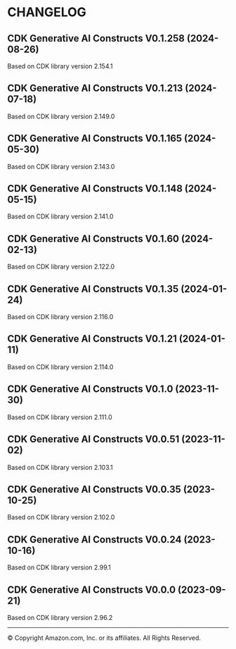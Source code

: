 # CHANGELOG

## CDK Generative AI Constructs V0.1.258 (2024-08-26)

Based on CDK library version 2.154.1

## CDK Generative AI Constructs V0.1.213 (2024-07-18)

Based on CDK library version 2.149.0

## CDK Generative AI Constructs V0.1.165 (2024-05-30)

Based on CDK library version 2.143.0

## CDK Generative AI Constructs V0.1.148 (2024-05-15)

Based on CDK library version 2.141.0

## CDK Generative AI Constructs V0.1.60 (2024-02-13)

Based on CDK library version 2.122.0

## CDK Generative AI Constructs V0.1.35 (2024-01-24)

Based on CDK library version 2.116.0

## CDK Generative AI Constructs V0.1.21 (2024-01-11)

Based on CDK library version 2.114.0

## CDK Generative AI Constructs V0.1.0 (2023-11-30)

Based on CDK library version 2.111.0

## CDK Generative AI Constructs V0.0.51 (2023-11-02)

Based on CDK library version 2.103.1

## CDK Generative AI Constructs V0.0.35 (2023-10-25)

Based on CDK library version 2.102.0

## CDK Generative AI Constructs V0.0.24 (2023-10-16)

Based on CDK library version 2.99.1

## CDK Generative AI Constructs V0.0.0 (2023-09-21)

Based on CDK library version 2.96.2

***
&copy; Copyright Amazon.com, Inc. or its affiliates. All Rights Reserved.
